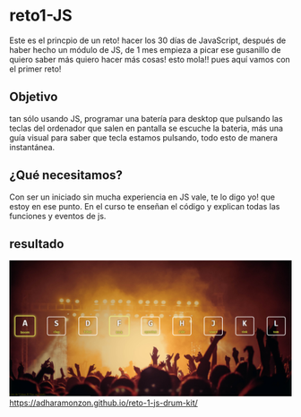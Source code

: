 # reto1-JS

Este es el princpio de un reto! hacer los 30 días de JavaScript, después de haber hecho un módulo de JS, de 1 mes empieza a picar ese gusanillo de quiero saber más quiero hacer más cosas! esto mola!! pues aquí vamos con el primer reto!

## Objetivo

tan sólo usando JS, programar una batería para desktop que pulsando las teclas del ordenador que salen en pantalla se escuche la bateria, más una guía visual para saber que tecla estamos pulsando, todo esto de manera instantánea.

## ¿Qué necesitamos?

Con ser un iniciado sin mucha experiencia en JS vale, te lo digo yo! que estoy en ese punto.
En el curso te enseñan el código y explican todas las funciones y eventos de js.

## resultado

![Imagen del Drum Kit](./css/images/drum-kit.png)
https://adharamonzon.github.io/reto-1-js-drum-kit/
